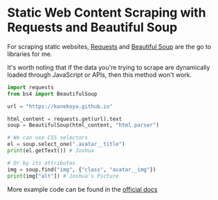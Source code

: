 # Static Web Content Scraping with Requests and Beautiful Soup

For scraping static websites, [Requests](https://pypi.org/project/requests/) and [Beautiful Soup](<(https://pypi.org/project/beautifulsoup4/)>) are the go to libraries for me.

It's worth noting that if the data you're trying to scrape are dynamically loaded through JavaScript or APIs, then this method won't work.

```py
import requests
from bs4 import BeautifulSoup

url = "https://konekoya.github.io"

html_content = requests.get(url).text
soup = BeautifulSoup(html_content, "html.parser")

# We can use CSS selectors
el = soup.select_one(".avatar__title")
print(el.getText()) # Joshua

# Or by its attributes
img = soup.find("img", {"class", "avatar__img"})
print(img["alt"]) # Joshua's Picture
```

More example code can be found in the [official docs](https://www.crummy.com/software/BeautifulSoup/bs4/doc/)
